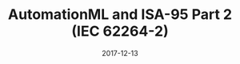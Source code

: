 ---
abstract: ''
authors:
- Bernhard Wally
date: '2017-12-13'
featured: false
links:
- name: Publik
  url: https://publik.tuwien.ac.at/showentry.php?ID=276173&lang=2
publication: 'Talk: AutomationML Workshop Nuremberg 2017, Nuremberg, Germany (invited);
  12-13-2017 - 12-14-2017'
publication_types:
- '3'
publishDate: '2017-12-13'
title: AutomationML and ISA-95 Part 2 (IEC 62264-2)
url_pdf: ''
---